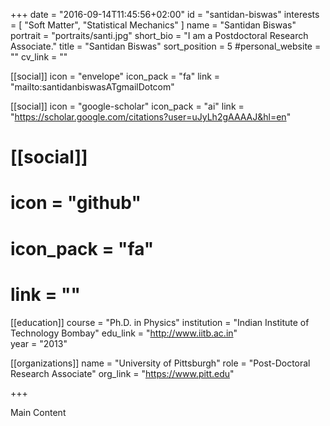 +++
date = "2016-09-14T11:45:56+02:00"
id = "santidan-biswas"
interests = [ "Soft Matter", "Statistical Mechanics" ]
name = "Santidan Biswas"
portrait = "portraits/santi.jpg"
short_bio = "I am a Postdoctoral Research Associate."
title = "Santidan Biswas"
sort_position = 5
#personal_website = ""
cv_link = ""

[[social]]
    icon = "envelope"
    icon_pack = "fa"
    link = "mailto:santidanbiswasATgmailDotcom"

[[social]]
    icon = "google-scholar"
    icon_pack = "ai"
    link = "https://scholar.google.com/citations?user=uJyLh2gAAAAJ&hl=en"


# [[social]]
#    icon = "github"
#    icon_pack = "fa"
#    link = ""

[[education]]
    course = "Ph.D. in Physics"
    institution = "Indian Institute of Technology Bombay"
    edu_link = "http://www.iitb.ac.in"  
    year = "2013"

[[organizations]]
    name = "University of Pittsburgh"
    role = "Post-Doctoral Research Associate"
    org_link = "https://www.pitt.edu"

+++

Main Content
